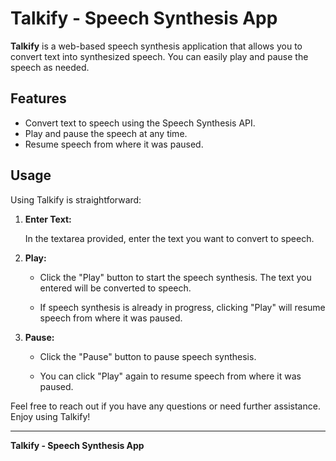 # Talkify - Speech Synthesis App

**Talkify** is a web-based speech synthesis application that allows you to convert text into synthesized speech. You can easily play and pause the speech as needed.

## Features

- Convert text to speech using the Speech Synthesis API.
- Play and pause the speech at any time.
- Resume speech from where it was paused.

## Usage

Using Talkify is straightforward:

1. **Enter Text:**

   In the textarea provided, enter the text you want to convert to speech.

2. **Play:**

   - Click the "Play" button to start the speech synthesis. The text you entered will be converted to speech.

   - If speech synthesis is already in progress, clicking "Play" will resume speech from where it was paused.

3. **Pause:**

   - Click the "Pause" button to pause speech synthesis.

   - You can click "Play" again to resume speech from where it was paused.


Feel free to reach out if you have any questions or need further assistance. Enjoy using Talkify!

---

**Talkify - Speech Synthesis App**
